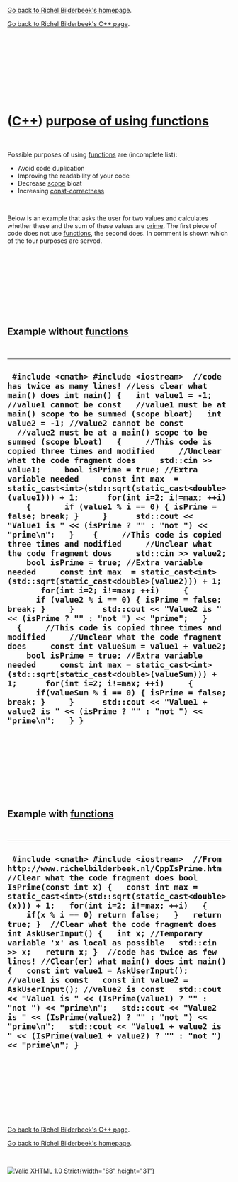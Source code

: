 [Go back to Richel Bilderbeek's homepage](index.htm).

[Go back to Richel Bilderbeek's C++ page](Cpp.htm).

 

 

 

 

 

([C++](Cpp.htm)) [purpose of using functions](CppFunctionPurpose.htm)
=====================================================================

 

Possible purposes of using [functions](CppFunction.htm) are (incomplete
list):

-   Avoid code duplication
-   Improving the readability of your code
-   Decrease [scope](CppScope.htm) bloat
-   Increasing [const-correctness](CppConstCorrect.htm)

 

Below is an example that asks the user for two values and calculates
whether these and the sum of these values are [prime](CppPrime.htm). The
first piece of code does not use [functions](CppFunction.htm), the
second does. In comment is shown which of the four purposes are served.

 

 

 

 

 

Example without [functions](CppFunction.htm)
--------------------------------------------

 

  -------------------------------------------------------------------------------------------------------------------------------------------------------------------------------------------------------------------------------------------------------------------------------------------------------------------------------------------------------------------------------------------------------------------------------------------------------------------------------------------------------------------------------------------------------------------------------------------------------------------------------------------------------------------------------------------------------------------------------------------------------------------------------------------------------------------------------------------------------------------------------------------------------------------------------------------------------------------------------------------------------------------------------------------------------------------------------------------------------------------------------------------------------------------------------------------------------------------------------------------------------------------------------------------------------------------------------------------------------------------------------------------------------------------------------------------------------------------------------------------------------------------------------------------------------------------------------------------------------------------------------------------------------------------------------------------------------------
  ` #include <cmath> #include <iostream>  //code has twice as many lines! //Less clear what main() does int main() {   int value1 = -1; //value1 cannot be const   //value1 must be at main() scope to be summed (scope bloat)   int value2 = -1; //value2 cannot be const   //value2 must be at a main() scope to be summed (scope bloat)   {     //This code is copied three times and modified     //Unclear what the code fragment does     std::cin >> value1;     bool isPrime = true; //Extra variable needed     const int max  = static_cast<int>(std::sqrt(static_cast<double>(value1))) + 1;      for(int i=2; i!=max; ++i)     {       if (value1 % i == 0) { isPrime = false; break; }     }      std::cout << "Value1 is " << (isPrime ? "" : "not ") << "prime\n";   }    {     //This code is copied three times and modified     //Unclear what the code fragment does     std::cin >> value2;     bool isPrime = true; //Extra variable needed     const int max  = static_cast<int>(std::sqrt(static_cast<double>(value2))) + 1;        for(int i=2; i!=max; ++i)     {       if (value2 % i == 0) { isPrime = false; break; }     }      std::cout << "Value2 is " << (isPrime ? "" : "not ") << "prime";   }    {     //This code is copied three times and modified     //Unclear what the code fragment does     const int valueSum = value1 + value2;     bool isPrime = true; //Extra variable needed     const int max = static_cast<int>(std::sqrt(static_cast<double>(valueSum))) + 1;      for(int i=2; i!=max; ++i)     {       if(valueSum % i == 0) { isPrime = false; break; }     }      std::cout << "Value1 + value2 is " << (isPrime ? "" : "not ") << "prime\n";   } }`
  -------------------------------------------------------------------------------------------------------------------------------------------------------------------------------------------------------------------------------------------------------------------------------------------------------------------------------------------------------------------------------------------------------------------------------------------------------------------------------------------------------------------------------------------------------------------------------------------------------------------------------------------------------------------------------------------------------------------------------------------------------------------------------------------------------------------------------------------------------------------------------------------------------------------------------------------------------------------------------------------------------------------------------------------------------------------------------------------------------------------------------------------------------------------------------------------------------------------------------------------------------------------------------------------------------------------------------------------------------------------------------------------------------------------------------------------------------------------------------------------------------------------------------------------------------------------------------------------------------------------------------------------------------------------------------------------------------------

 

 

 

 

 

Example with [functions](CppFunction.htm)
-----------------------------------------

 

  -----------------------------------------------------------------------------------------------------------------------------------------------------------------------------------------------------------------------------------------------------------------------------------------------------------------------------------------------------------------------------------------------------------------------------------------------------------------------------------------------------------------------------------------------------------------------------------------------------------------------------------------------------------------------------------------------------------------------------------------------------------------------------------------------------------------------------------------------------------------------------------------------------------------------------------
  ` #include <cmath> #include <iostream>  //From http://www.richelbilderbeek.nl/CppIsPrime.htm //Clear what the code fragment does bool IsPrime(const int x) {   const int max = static_cast<int>(std::sqrt(static_cast<double>(x))) + 1;   for(int i=2; i!=max; ++i)   {     if(x % i == 0) return false;   }   return true; }  //Clear what the code fragment does int AskUserInput() {   int x; //Temporary variable 'x' as local as possible   std::cin >> x;   return x; }  //code has twice as few lines! //Clear(er) what main() does int main() {   const int value1 = AskUserInput(); //value1 is const   const int value2 = AskUserInput(); //value2 is const   std::cout << "Value1 is " << (IsPrime(value1) ? "" : "not ") << "prime\n";   std::cout << "Value2 is " << (IsPrime(value2) ? "" : "not ") << "prime\n";   std::cout << "Value1 + value2 is " << (IsPrime(value1 + value2) ? "" : "not ") << "prime\n"; }`
  -----------------------------------------------------------------------------------------------------------------------------------------------------------------------------------------------------------------------------------------------------------------------------------------------------------------------------------------------------------------------------------------------------------------------------------------------------------------------------------------------------------------------------------------------------------------------------------------------------------------------------------------------------------------------------------------------------------------------------------------------------------------------------------------------------------------------------------------------------------------------------------------------------------------------------------

 

 

 

 

 

[Go back to Richel Bilderbeek's C++ page](Cpp.htm).

[Go back to Richel Bilderbeek's homepage](index.htm).

 

[![Valid XHTML 1.0 Strict](valid-xhtml10.png){width="88"
height="31"}](http://validator.w3.org/check?uri=referer)
